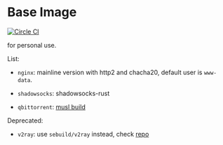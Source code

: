 # Base Image

[![Circle CI](https://circleci.com/gh/ahxxm/base/tree/master.svg?style=svg)](https://circleci.com/gh/ahxxm/base/tree/master)

for personal use.

List:

- `nginx`: mainline version with http2 and chacha20, default user is `www-data`.

- `shadowsocks`: shadowsocks-rust

- `qbittorrent`: [musl build](https://github.com/userdocs/qbittorrent-nox-static)

Deprecated:

- `v2ray`: use `sebuild/v2ray` instead, check [repo](https://github.com/s-build/v2ray)

